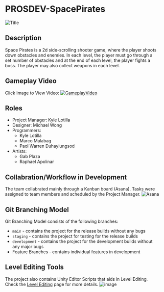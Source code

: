 # PROSDEV-SpacePirates
![Title](https://i.ibb.co/kS0vVZW/Space-Pirates-Title.png|width=250)

## Description
Space Pirates is a 2d side-scrolling shooter game, where the player shoots down obstacles and enemies. In each level, the player must go through a set number of obstacles and at the end of each level, the player fights a boss. The player may also collect weapons in each level.

## Gameplay Video
Click Image to View Video:
[![GameplayVideo](https://i.ibb.co/YP5ZnJF/Gameplay-Video.png)](https://youtu.be/upbK7TVkhIo)

## Roles
- Project Manager: Kyle Lotilla
- Designer: Michael Wong
- Programmers:
  - Kyle Lotilla
  - Marco Malabag
  - Paol Warren Duhaylungsod
- Artists:
  - Gab Plaza
  - Raphael Apolinar

## Collabration/Workflow in Development
The team collabrated mainly through a Kanban board (Asana). Tasks were assigned to team members and scheduled by the Project Manager.
![Asana](https://i.ibb.co/PzZK7FT/Space-Pirates-Asana.png|width=250)

## Git Branching Model
Git Branching Model consists of the following branches:
- `main` \- contains the project for the release builds without any bugs
- `staging` \- contains the project for testing for the release builds
- `development` \- contains the project for the development builds without any major bugs
- Feature Branches - contains individual features in development

## Level Editing Tools
The project also contains Unity Editor Scripts that aids in Level Editing. Check the [Level Editing](https://github.com/KyleLotilla/PROSDEV-SpacePirates/wiki/Level-Editing) page for more details.
![image](https://i.ibb.co/ZWjRq7X/encounter-Editing.png) 

